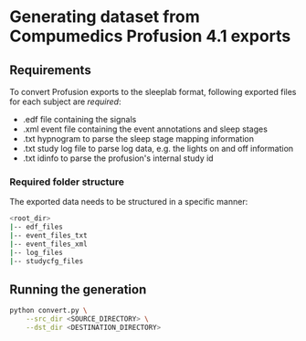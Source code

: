 # Generating dataset from Compumedics Profusion 4.1 exports

## Requirements

To convert Profusion exports to the sleeplab format, following exported files for each subject are *required*:

- .edf file containing the signals
- .xml event file containing the event annotations and sleep stages
- .txt hypnogram to parse the sleep stage mapping information
- .txt study log file to parse log data, e.g. the lights on and off information
- .txt idinfo to parse the profusion's internal study id

### Required folder structure

The exported data needs to be structured in a specific manner:

```bash
<root_dir>
|-- edf_files
|-- event_files_txt
|-- event_files_xml
|-- log_files
|-- studycfg_files
```

## Running the generation

```bash
python convert.py \
    --src_dir <SOURCE_DIRECTORY> \
    --dst_dir <DESTINATION_DIRECTORY>
```